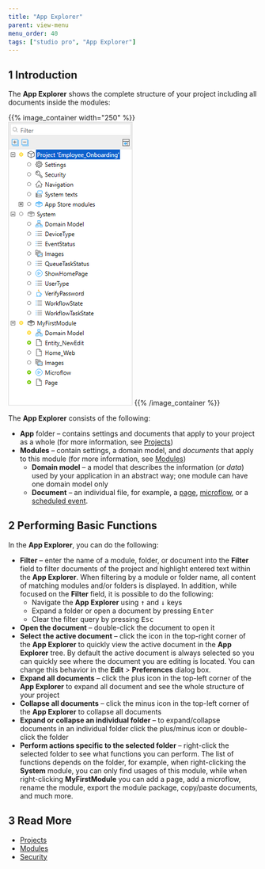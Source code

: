 ```yaml
---
title: "App Explorer"
parent: view-menu
menu_order: 40
tags: ["studio pro", "App Explorer"]
---
```


## 1 Introduction

The **App Explorer** shows the complete structure of your project including all documents inside the modules:

{{% image_container width="250" %}}![](attachments/project-explorer/project-explorer.png)
{{% /image_container %}}

The **App Explorer** consists of the following:

* **App** folder – contains settings and documents that apply to your project as a whole (for more information, see [Projects](project))
* **Modules**  – contain settings, a domain model, and *documents* that apply to this module (for more information, see [Modules](modules)) 
  * **Domain model** – a model that describes the information (or *data*) used by your application in an abstract way; one module can have one domain model only 
  * **Document** – an individual file, for example, a [page](pages), [microflow](microflows), or a [scheduled event](scheduled-events). 

## 2 Performing Basic Functions

In the **App Explorer**, you can do the following:

* **Filter** – enter the name of a module, folder, or document into the **Filter** field to filter documents of the project and highlight entered text within the **App Explorer**. When filtering by a module or folder name, all content of matching modules and/or folders is displayed. In addition, while focused on the **Filter** field, it is possible to do the following:
  * Navigate the **App Explorer** using <kbd>↑</kbd> and <kbd>↓</kbd> keys 
  * Expand a folder or open a document by pressing <kbd>Enter</kbd> 
  * Clear the filter query by pressing <kbd>Esc</kbd>
* **Open the document** – double-click the document to open it
* **Select the active document** – click the icon in the top-right corner of the **App Explorer** to quickly view the active document in the **App Explorer** tree. By default the active document is always selected so you can quickly see where the document you are editing is located. You can change this behavior in the **Edit** > **Preferences** dialog box.
* **Expand all documents** – click the plus icon in the top-left corner of the **App Explorer** to expand all document and see the whole structure of your project
* **Collapse all documents** – click the minus icon in the top-left corner of the **App Explorer** to collapse all documents
* **Expand or collapse an individual folder** – to expand/collapse documents in an individual folder click the plus/minus icon or double-click the folder 
* **Perform actions specific to the selected folder** – right-click the selected folder to see what functions you can perform. The list of functions depends on the folder, for example, when right-clicking the **System** module, you can only find usages of this module, while when right-clicking **MyFirstModule** you can add a page, add a microflow, rename the module, export the module package, copy/paste documents, and much more.

## 3 Read More

* [Projects](project)
* [Modules](modules)
* [Security](security)
